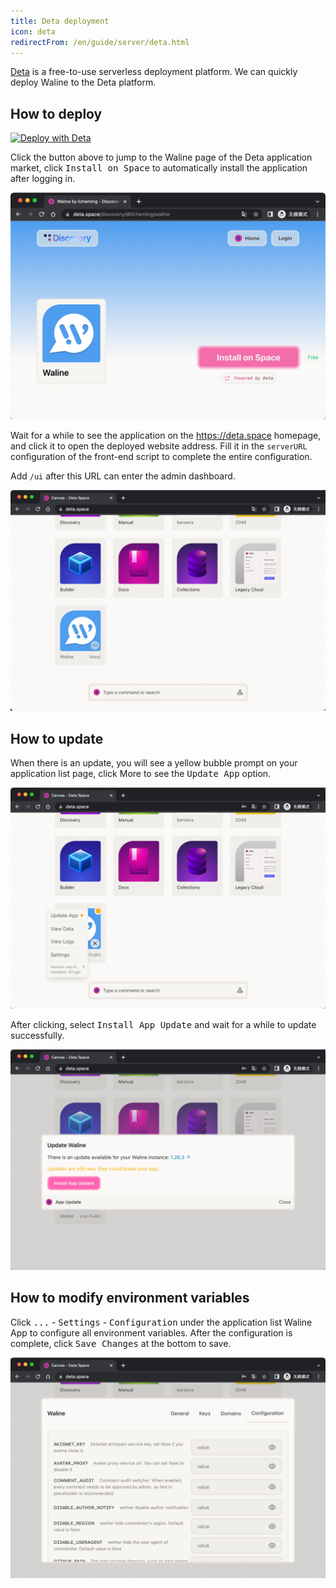 ```yaml
---
title: Deta deployment
icon: deta
redirectFrom: /en/guide/server/deta.html
---
```


[Deta](https://deta.space/) is a free-to-use serverless deployment platform. We can quickly deploy Waline to the Deta platform.

<!-- more -->

## How to deploy

[![Deploy with Deta](https://deta.space/buttons/dark.svg)](https://deta.space/discovery/@lizheming/waline)

Click the button above to jump to the Waline page of the Deta application market, click <kbd>Install on Space</kbd> to automatically install the application after logging in.

![](../../../assets/deta.png)

Wait for a while to see the application on the https://deta.space homepage, and click it to open the deployed website address. Fill it in the `serverURL` configuration of the front-end script to complete the entire configuration.

Add `/ui` after this URL can enter the admin dashboard.

![](../../../assets/deta-1.png)

## How to update

When there is an update, you will see a yellow bubble prompt on your application list page, click More to see the <kbd>Update App</kbd> option.

![](../../../assets/deta-2.png)

After clicking, select <kbd>Install App Update</kbd> and wait for a while to update successfully.

![](../../../assets/deta-3.png)

## How to modify environment variables

Click <kbd>...</kbd> - <kbd>Settings</kbd> - <kbd>Configuration</kbd> under the application list Waline App to configure all environment variables. After the configuration is complete, click <kbd>Save Changes</kbd> at the bottom to save.

![](../../../assets/deta-4.png)

